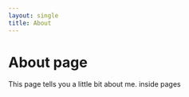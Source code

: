 ```yaml
---
layout: single
title: About
---
```

# About page

This page tells you a little bit about me. inside pages